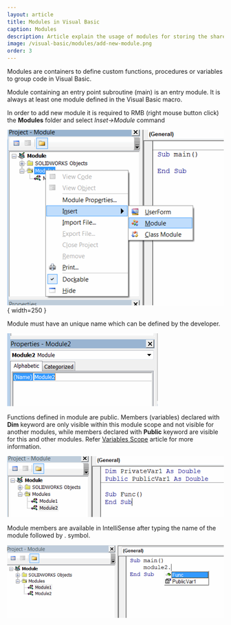 ```yaml
---
layout: article
title: Modules in Visual Basic
caption: Modules
description: Article explain the usage of modules for storing the shareable functions and variables in Visual Basic
image: /visual-basic/modules/add-new-module.png
order: 3
---
```

Modules are containers to define custom functions, procedures or variables to group code in Visual Basic.

Module containing an entry point subroutine (main) is an entry module. It is always at least one module defined in the Visual Basic macro.

In order to add new module it is required to RMB (right mouse button click) the **Modules** folder and select *Inset->Module* command

![Adding new module to the macro](add-new-module.png){ width=250 }

Module must have an unique name which can be defined by the developer.

![Module properties](module-properties.png)

Functions defined in module are public. Members (variables) declared with **Dim** keyword are only visible within this module scope and not visible for another modules, while members declared with **Public** keyword are visible for this and other modules. Refer [Variables Scope](visual-basic/variables/scope) article for more information.

![Module members](module-members.png)

Module members are available in IntelliSense after typing the name of the module followed by . symbol.

![IntelliSense for members defined in the module](module-members-intellisense.png)

